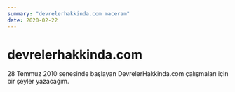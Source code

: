 ```yaml
---
summary: "devrelerhakkinda.com maceram"
date: 2020-02-22
---
```

# devrelerhakkinda.com

28 Temmuz 2010 senesinde başlayan DevrelerHakkinda.com çalışmaları için bir
şeyler yazacağım.
